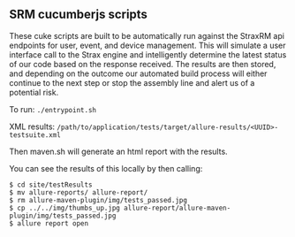 SRM cucumberjs scripts
---

These cuke scripts are built to be automatically run against the StraxRM api endpoints for user, event, and device management.
This will simulate a user interface call to the Strax engine and intelligently determine the latest status of our code based on the response received.
The results are then stored, and depending on the outcome our automated build process will either continue to the next step or stop the assembly line and alert us of a potential risk.

To run: `./entrypoint.sh`

XML results: `/path/to/application/tests/target/allure-results/<UUID>-testsuite.xml`

Then maven.sh will generate an html report with the results.

You can see the results of this locally by then calling:
```
$ cd site/testResults
$ mv allure-reports/ allure-report/
$ rm allure-maven-plugin/img/tests_passed.jpg
$ cp ../../img/thumbs_up.jpg allure-report/allure-maven-plugin/img/tests_passed.jpg
$ allure report open
```
